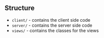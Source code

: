 
## Structure
 - `client/` - contains the client side code
 - `server/` - contains the server side code
 - `views/` - contains the classes for the views

